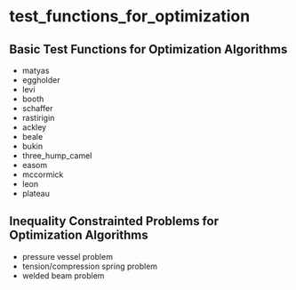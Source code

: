 # test_functions_for_optimization

## Basic Test Functions for Optimization Algorithms

- matyas
- eggholder
- levi
- booth
- schaffer
- rastirigin
- ackley
- beale
- bukin
- three_hump_camel
- easom
- mccormick
- leon
- plateau

## Inequality Constrainted Problems for Optimization Algorithms

- pressure vessel problem
- tension/compression spring problem
- welded beam problem
